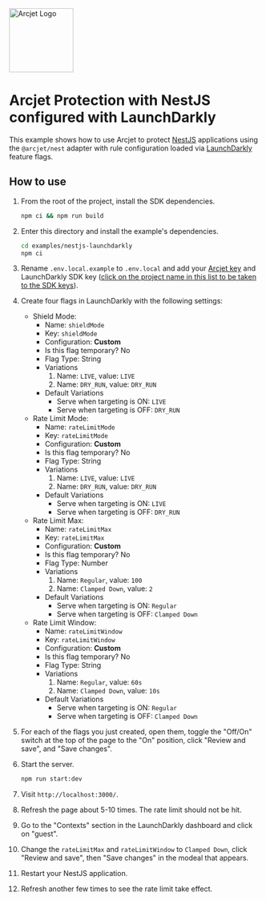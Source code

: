 <a href="https://arcjet.com" target="_arcjet-home">
  <picture>
    <source media="(prefers-color-scheme: dark)" srcset="https://arcjet.com/logo/arcjet-dark-lockup-voyage-horizontal.svg">
    <img src="https://arcjet.com/logo/arcjet-light-lockup-voyage-horizontal.svg" alt="Arcjet Logo" height="128" width="auto">
  </picture>
</a>

# Arcjet Protection with NestJS configured with LaunchDarkly

This example shows how to use Arcjet to protect [NestJS](https://nestjs.com/)
applications using the `@arcjet/nest` adapter with rule configuration loaded via
[LaunchDarkly](https://launchdarkly.com) feature flags.

## How to use

1. From the root of the project, install the SDK dependencies.

   ```bash
   npm ci && npm run build
   ```

2. Enter this directory and install the example's dependencies.

   ```bash
   cd examples/nestjs-launchdarkly
   npm ci
   ```

3. Rename `.env.local.example` to `.env.local` and add your [Arcjet
   key](https://app.arcjet.com) and LaunchDarkly SDK key ([click on the project
   name in this list to be taken to the SDK
   keys](https://app.launchdarkly.com/settings/projects)).

4. Create four flags in LaunchDarkly with the following settings:
   - Shield Mode:
      - Name: `shieldMode`
      - Key: `shieldMode`
      - Configuration: **Custom**
      - Is this flag temporary? No
      - Flag Type: String
      - Variations
         1. Name: `LIVE`, value: `LIVE`
         2. Name: `DRY_RUN`, value: `DRY_RUN`
      - Default Variations
         * Serve when targeting is ON: `LIVE`
         * Serve when targeting is OFF: `DRY_RUN`
   - Rate Limit Mode:
      - Name: `rateLimitMode`
      - Key: `rateLimitMode`
      - Configuration: **Custom**
      - Is this flag temporary? No
      - Flag Type: String
      - Variations
         1. Name: `LIVE`, value: `LIVE`
         2. Name: `DRY_RUN`, value: `DRY_RUN`
      - Default Variations
         * Serve when targeting is ON: `LIVE`
         * Serve when targeting is OFF: `DRY_RUN`
   - Rate Limit Max:
      - Name: `rateLimitMax`
      - Key: `rateLimitMax`
      - Configuration: **Custom**
      - Is this flag temporary? No
      - Flag Type: Number
      - Variations
         1. Name: `Regular`, value: `100`
         2. Name: `Clamped Down`, value: `2`
      - Default Variations
         * Serve when targeting is ON: `Regular`
         * Serve when targeting is OFF: `Clamped Down`
   - Rate Limit Window:
      - Name: `rateLimitWindow`
      - Key: `rateLimitWindow`
      - Configuration: **Custom**
      - Is this flag temporary? No
      - Flag Type: String
      - Variations
         1. Name: `Regular`, value: `60s`
         2. Name: `Clamped Down`, value: `10s`
      - Default Variations
         * Serve when targeting is ON: `Regular`
         * Serve when targeting is OFF: `Clamped Down`

5. For each of the flags you just created, open them, toggle the "Off/On"
   switch at the top of the page to the "On" position, click "Review and save",
   and "Save changes".

6. Start the server.

   ```bash
   npm run start:dev
   ```

7. Visit `http://localhost:3000/`.

8. Refresh the page about 5-10 times. The rate limit should not be hit.

9. Go to the "Contexts" section in the LaunchDarkly dashboard and click on
   "guest".

10. Change the `rateLimitMax` and `rateLimitWindow` to `Clamped Down`, click
    "Review and save", then "Save changes" in the modeal that appears.

11. Restart your NestJS application.

12. Refresh another few times to see the rate limit take effect.
